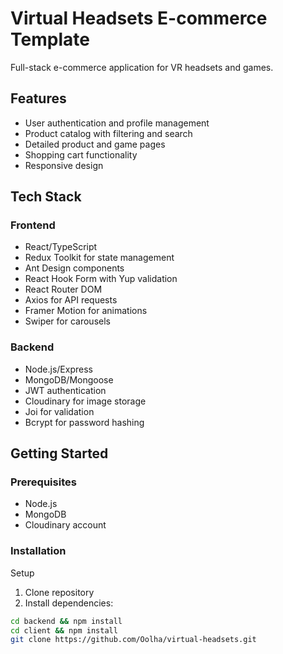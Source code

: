 # Virtual Headsets E-commerce Template

Full-stack e-commerce application for VR headsets and games.

## Features
- User authentication and profile management
- Product catalog with filtering and search
- Detailed product and game pages
- Shopping cart functionality
- Responsive design

## Tech Stack

### Frontend
- React/TypeScript
- Redux Toolkit for state management
- Ant Design components
- React Hook Form with Yup validation
- React Router DOM
- Axios for API requests
- Framer Motion for animations
- Swiper for carousels

### Backend
- Node.js/Express
- MongoDB/Mongoose
- JWT authentication
- Cloudinary for image storage
- Joi for validation
- Bcrypt for password hashing

## Getting Started

### Prerequisites
- Node.js
- MongoDB
- Cloudinary account

### Installation

Setup
1. Clone repository
2. Install dependencies:
```bash
cd backend && npm install
cd client && npm install
git clone https://github.com/Oolha/virtual-headsets.git
